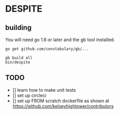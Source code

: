 # DESPITE

## building

You will need go 1.6 or later and the gb tool installed.

    go get github.com/constabulary/gb/...

    gb build all
    bin/despite

## TODO

 * [] learn how to make unit tests
 * [] set up circleci
 * [] set up FROM scratch dockerfile as shown at https://github.com/kelseyhightower/contributors
